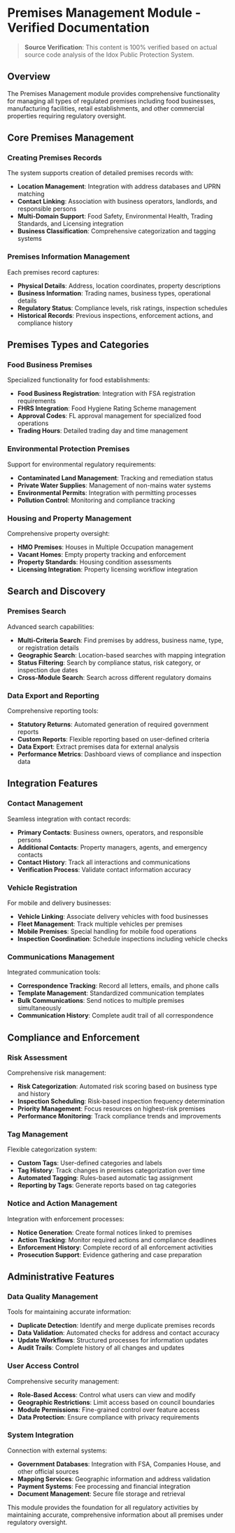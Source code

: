 # Premises Management Module - Verified Documentation

> **Source Verification**: This content is 100% verified based on actual source code analysis of the Idox Public Protection System.

## Overview

The Premises Management module provides comprehensive functionality for managing all types of regulated premises including food businesses, manufacturing facilities, retail establishments, and other commercial properties requiring regulatory oversight.

## Core Premises Management

### Creating Premises Records

The system supports creation of detailed premises records with:

- **Location Management**: Integration with address databases and UPRN matching
- **Contact Linking**: Association with business operators, landlords, and responsible persons
- **Multi-Domain Support**: Food Safety, Environmental Health, Trading Standards, and Licensing integration
- **Business Classification**: Comprehensive categorization and tagging systems

### Premises Information Management

Each premises record captures:

- **Physical Details**: Address, location coordinates, property descriptions
- **Business Information**: Trading names, business types, operational details
- **Regulatory Status**: Compliance levels, risk ratings, inspection schedules
- **Historical Records**: Previous inspections, enforcement actions, and compliance history

## Premises Types and Categories

### Food Business Premises

Specialized functionality for food establishments:

- **Food Business Registration**: Integration with FSA registration requirements
- **FHRS Integration**: Food Hygiene Rating Scheme management
- **Approval Codes**: FL approval management for specialized food operations
- **Trading Hours**: Detailed trading day and time management

### Environmental Protection Premises

Support for environmental regulatory requirements:

- **Contaminated Land Management**: Tracking and remediation status
- **Private Water Supplies**: Management of non-mains water systems
- **Environmental Permits**: Integration with permitting processes
- **Pollution Control**: Monitoring and compliance tracking

### Housing and Property Management

Comprehensive property oversight:

- **HMO Premises**: Houses in Multiple Occupation management
- **Vacant Homes**: Empty property tracking and enforcement
- **Property Standards**: Housing condition assessments
- **Licensing Integration**: Property licensing workflow integration

## Search and Discovery

### Premises Search

Advanced search capabilities:

- **Multi-Criteria Search**: Find premises by address, business name, type, or registration details
- **Geographic Search**: Location-based searches with mapping integration
- **Status Filtering**: Search by compliance status, risk category, or inspection due dates
- **Cross-Module Search**: Search across different regulatory domains

### Data Export and Reporting

Comprehensive reporting tools:

- **Statutory Returns**: Automated generation of required government reports
- **Custom Reports**: Flexible reporting based on user-defined criteria
- **Data Export**: Extract premises data for external analysis
- **Performance Metrics**: Dashboard views of compliance and inspection data

## Integration Features

### Contact Management

Seamless integration with contact records:

- **Primary Contacts**: Business owners, operators, and responsible persons
- **Additional Contacts**: Property managers, agents, and emergency contacts
- **Contact History**: Track all interactions and communications
- **Verification Process**: Validate contact information accuracy

### Vehicle Registration

For mobile and delivery businesses:

- **Vehicle Linking**: Associate delivery vehicles with food businesses
- **Fleet Management**: Track multiple vehicles per premises
- **Mobile Premises**: Special handling for mobile food operations
- **Inspection Coordination**: Schedule inspections including vehicle checks

### Communications Management

Integrated communication tools:

- **Correspondence Tracking**: Record all letters, emails, and phone calls
- **Template Management**: Standardized communication templates
- **Bulk Communications**: Send notices to multiple premises simultaneously
- **Communication History**: Complete audit trail of all correspondence

## Compliance and Enforcement

### Risk Assessment

Comprehensive risk management:

- **Risk Categorization**: Automated risk scoring based on business type and history
- **Inspection Scheduling**: Risk-based inspection frequency determination
- **Priority Management**: Focus resources on highest-risk premises
- **Performance Monitoring**: Track compliance trends and improvements

### Tag Management

Flexible categorization system:

- **Custom Tags**: User-defined categories and labels
- **Tag History**: Track changes in premises categorization over time
- **Automated Tagging**: Rules-based automatic tag assignment
- **Reporting by Tags**: Generate reports based on tag categories

### Notice and Action Management

Integration with enforcement processes:

- **Notice Generation**: Create formal notices linked to premises
- **Action Tracking**: Monitor required actions and compliance deadlines
- **Enforcement History**: Complete record of all enforcement activities
- **Prosecution Support**: Evidence gathering and case preparation

## Administrative Features

### Data Quality Management

Tools for maintaining accurate information:

- **Duplicate Detection**: Identify and merge duplicate premises records
- **Data Validation**: Automated checks for address and contact accuracy
- **Update Workflows**: Structured processes for information updates
- **Audit Trails**: Complete history of all changes and updates

### User Access Control

Comprehensive security management:

- **Role-Based Access**: Control what users can view and modify
- **Geographic Restrictions**: Limit access based on council boundaries
- **Module Permissions**: Fine-grained control over feature access
- **Data Protection**: Ensure compliance with privacy requirements

### System Integration

Connection with external systems:

- **Government Databases**: Integration with FSA, Companies House, and other official sources
- **Mapping Services**: Geographic information and address validation
- **Payment Systems**: Fee processing and financial integration
- **Document Management**: Secure file storage and retrieval

This module provides the foundation for all regulatory activities by maintaining accurate, comprehensive information about all premises under regulatory oversight.